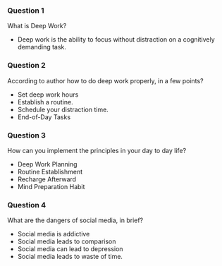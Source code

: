 ### Question 1
What is Deep Work?
- Deep work is the ability to focus without distraction on a cognitively demanding task.

### Question 2
According to author how to do deep work properly, in a few points?
- Set deep work hours
- Establish a routine.
- Schedule your distraction time.
- End-of-Day Tasks

### Question 3
How can you implement the principles in your day to day life?
- Deep Work Planning
- Routine Establishment
- Recharge Afterward
- Mind Preparation Habit

### Question 4
What are the dangers of social media, in brief?
- Social media is addictive
- Social media leads to comparison
- Social media can lead to depression
- Social media leads to waste of time.
